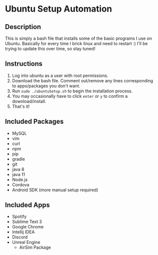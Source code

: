 # Ubuntu Setup Automation

## Description
This is simply a bash file that installs some of the basic programs I use on Ubuntu. Basically for every time I brick linux and need to restart :)
I'll be trying to update this over time, so stay tuned!

## Instructions
1) Log into ubuntu as a user with root permissions.
2) Download the bash file. Comment out/remove any lines corresponding to apps/packages you don't want.
3) Run `sudo ./ubuntuSetup.sh` to begin the installation process.
4) You may occasionally have to click `enter` or `y` to confirm a download/install.
5) That's it!

## Included Packages
* MySQL
* vim
* curl
* npm
* pip
* gradle
* git
* java 8
* java 11
* Node.js
* Cordova
* Android SDK (more manual setup required)

## Included Apps
* Spotify
* Sublime Text 3
* Google Chrome
* Intellij IDEA
* Discord
* Unreal Engine
  - AirSim Package
